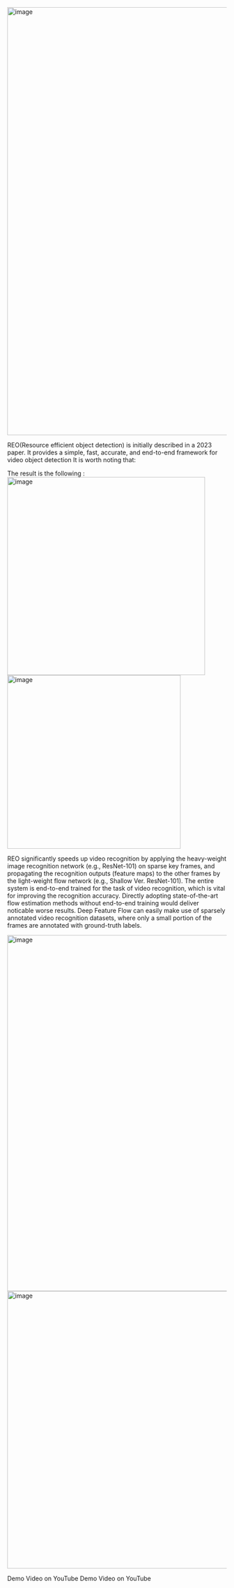 <img width="981" alt="image" src="https://github.com/HY-AI2-Projects/REO/assets/62403440/e90f6d52-6fa1-4737-bde8-ac988851f14b">

REO(Resource efficient object detection) is initially described in a 2023 paper. It provides a simple, fast, accurate, and end-to-end framework for video object detection It is worth noting that:


The result is the following : 
<img width="454" alt="image" src="https://github.com/HY-AI2-Projects/REO/assets/62403440/81f7dd4e-9848-44ca-abf5-147ea3f9153e">
<img width="398" alt="image" src="https://github.com/HY-AI2-Projects/REO/assets/62403440/419d62b2-8feb-46e6-b199-c0506a0d4342">

REO significantly speeds up video recognition by applying the heavy-weight image recognition network (e.g., ResNet-101) on sparse key frames, and propagating the recognition outputs (feature maps) to the other frames by the light-weight flow network (e.g., Shallow Ver. ResNet-101).
The entire system is end-to-end trained for the task of video recognition, which is vital for improving the recognition accuracy. Directly adopting state-of-the-art flow estimation methods without end-to-end training would deliver noticable worse results.
Deep Feature Flow can easily make use of sparsely annotated video recognition datasets, where only a small portion of the frames are annotated with ground-truth labels.

<img width="816" alt="image" src="https://github.com/HY-AI2-Projects/REO/assets/62403440/14885bf6-e422-45c4-86c3-e9e2b1e93c6a">

<img width="636" alt="image" src="https://github.com/HY-AI2-Projects/REO/assets/62403440/7e57d46e-f3c9-4b3c-8a19-392d89096180">


Demo Video on YouTube Demo Video on YouTube
